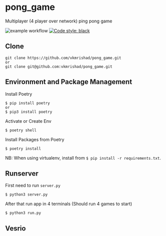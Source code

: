 # pong_game
Multiplayer (4 player over network) ping pong game

![example workflow](https://github.com/vkmrishad/pong_game/actions/workflows/black.yaml/badge.svg)
<a href="https://github.com/psf/black"><img alt="Code style: black" src="https://img.shields.io/badge/code%20style-black-000000.svg"></a>

## Clone

    git clone https://github.com/vkmrishad/pong_game.git
    or
    git clone git@github.com:vkmrishad/pong_game.git

## Environment and Package Management
Install Poetry

    $ pip install poetry
    or
    $ pip3 install poetry

Activate or Create Env

    $ poetry shell

Install Packages from Poetry

    $ poetry install

NB: When using virtualenv, install from `$ pip install -r requirements.txt`.

## Runserver
First need to run `server.py`

    $ python3 server.py

After that run app in 4 terminals (Should run 4 games to start)

    $ python3 run.py

## Vesrio
